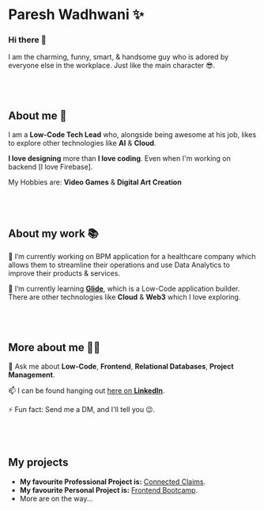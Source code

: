 # **Paresh Wadhwani ✨**

### Hi there 👋
I am the charming, funny, smart, & handsome guy who is adored by everyone else in the workplace. Just like the main character 😎. 
<br>
<br>
<br>
<br>


## About me 📖

I am a **Low-Code Tech Lead** who, alongside being awesome at his job, likes to explore other technologies like **AI** & **Cloud**.

**I love designing** more than **I love coding**. Even when I'm working on backend [I love Firebase].

My Hobbies are: **Video Games** & **Digital Art Creation**
<br>
<br>
<br>
<br>


## About my work 📚

🔭 I’m currently working on BPM application for a healthcare company which allows them to streamline their operations and use Data Analytics to improve their products & services.

🌱 I’m currently learning [**Glide**](https://www.glideapps.com), which is a Low-Code application builder. There are other technologies like **Cloud** & **Web3** which I love exploring.
<br>
<br>
<br>
<br>


## More about me 📖📖
💬 Ask me about **Low-Code**, **Frontend**, **Relational Databases**, **Project Management**.

📫 I can be found hanging out [here on **LinkedIn**](https://www.linkedin.com/in/paresh-wadhwani-469b91151/).

⚡ Fun fact: Send me a DM, and I'll tell you 😉.
<br>
<br>
<br>
<br>


## My projects
- **My favourite Professional Project is:** [Connected Claims](https://appian.com/industries/insurance/solutions/connected-claims.html).
- **My favourite Personal Project is:** [Frontend Bootcamp](https://github.com/Paresh-Wadhwani/Frontend_Bootcamp).
- More are on the way...

<!--
**Paresh-Wadhwani/Paresh-Wadhwani** is a ✨ _special_ ✨ repository because its `README.md` (this file) appears on your GitHub profile.

Here are some ideas to get you started:

- 🔭 I’m currently working on ...
- 🌱 I’m currently learning ...
- 👯 I’m looking to collaborate on ...
- 🤔 I’m looking for help with ...
- 💬 Ask me about ...
- 📫 How to reach me: ...
- 😄 Pronouns: ...
- ⚡ Fun fact: ...
-->
